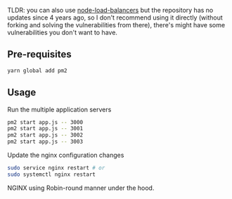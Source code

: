 TLDR: you can also use [node-load-balancers](https://github.com/paulborza/node-load-balancers) but the repository has no updates since 4 years ago, so I don't recommend using it directly (without forking and solving the vulnerabilities from there), there's might have some vulnerabilities you don't want to have.

## Pre-requisites

```sh
yarn global add pm2
```

## Usage

Run the multiple application servers

```sh
pm2 start app.js -- 3000
pm2 start app.js -- 3001
pm2 start app.js -- 3002
pm2 start app.js -- 3003
```

Update the nginx configuration changes 

```sh
sudo service nginx restart # or
sudo systemctl nginx restart
```

NGINX using Robin-round manner under the hood.